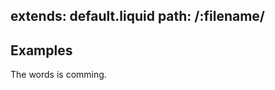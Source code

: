 extends: default.liquid
path: /:filename/
---
<section >
<div >


## Examples

The words is comming.


</div>
</section>